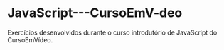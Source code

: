 # JavaScript---CursoEmV-deo
Exercícios desenvolvidos durante o curso introdutório de JavaScript do CursoEmVídeo.
